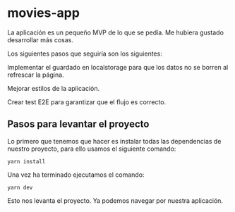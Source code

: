 # movies-app

La aplicación es un pequeño MVP de lo que se pedía. Me hubiera gustado desarrollar más cosas.

Los siguientes pasos que seguiría son los siguientes:

Implementar el guardado en localstorage para que los datos no se borren al refrescar la página.

Mejorar estilos de la aplicación.

Crear test E2E para garantizar que el flujo es correcto.

## Pasos para levantar el proyecto

Lo primero que tenemos que hacer es instalar todas las dependencias de nuestro proyecto, para ello usamos el siguiente comando:
```
yarn install
```

Una vez ha terminado ejecutamos el comando:
```
yarn dev
```

Esto nos levanta el proyecto. Ya podemos navegar por nuestra aplicación.
